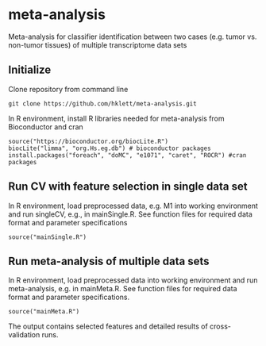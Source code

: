 # meta-analysis
Meta-analysis for classifier identification between two cases (e.g. tumor vs. non-tumor tissues) of multiple transcriptome data sets


## Initialize
Clone repository from command line
```
git clone https://github.com/hklett/meta-analysis.git
```

In R environment, install R libraries needed for meta-analysis from Bioconductor and cran

```
source("https://bioconductor.org/biocLite.R")
biocLite("limma", "org.Hs.eg.db") # bioconductor packages
install.packages("foreach", "doMC", "e1071", "caret", "ROCR") #cran packages
```

## Run CV with feature selection in single data set
In R environment, load preprocessed data, e.g. M1 into working environment and run singleCV, e.g., in mainSingle.R. See function files for required data format and parameter specifications

```
source("mainSingle.R")
```

## Run meta-analysis of multiple data sets
In R environment, load preprocessed data into working environment and run meta-analysis, e.g. in mainMeta.R. See function files for required data format and parameter specifications.

```
source("mainMeta.R")
```

The output contains selected features and detailed results of cross-validation runs.